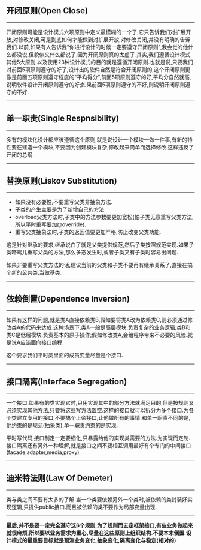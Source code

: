 ## 开闭原则(Open Close)

------

​	开闭原则可能是设计模式六项原则中定义最模糊的一个了,它只告诉我们对扩展开放,对修改关闭,可是到底如何才能做到对扩展开放,对修改关闭,并没有明确的告诉我们.以前,如果有人告诉我"你进行设计的时候一定要遵守开闭原则",我会觉的他什么都没说,但貌似又什么都说了.因为开闭原则真的太虚了.
​	其实,我们遵循设计模式其他5大原则,以及使用23种设计模式的目的就是遵循开闭原则.也就是说,只要我们对前面5项原则遵守的好了,设计出的软件自然是符合开闭原则的,这个开闭原则更像是前面五项原则遵守程度的"平均得分",前面5项原则遵守的好,平均分自然就高,说明软件设计开闭原则遵守的好;如果前面5项原则遵守的不好,则说明开闭原则遵守的不好.

------

## 单一职责(Single Respnsibility)

------

多有的模块化设计都应该遵循这个原则,就是说设计一个模块一做一件事,有新的特性要在建造一个模块,不要因为创建模块复杂,修改起来简单而选择修改.这样违反了开闭的总纲.

------

## 替换原则(Liskov Substitution)

------

- 如果没有必要性,不要重写父类非抽象方法.
- 子类的产生主要是为了新增自己的方法.
- overload父类方法时,子类中的方法参数要更加宽松(怕子类无意重写父类方法,所以平时重写要加@override).
- 重写父类抽象法时,子类的返回值要更加严格,防止改变父类功能.

这是针对继承的要求,继承说白了就是父类提供规范,然后子类按照规范实现.如果子类吓鸡儿重写父类的方法,那么多态发生时,或者子类又有子类时容易出问题.

如果非要重写父类方法的话,建议当前的父类和子类不要再有继承关系了,直接在搞个新的公共类,当做基类.

------

## 依赖倒置(Dependence Inversion)

------

如果有这样的问题,就是类A直接依赖类B,假如要将类A改为依赖类C,则必须通过修改类A的代码来达成.这种场景下,类A一般是高层模块,负责复杂的业务逻辑;类B和类C是低层模块,负责基本的原子操作;假如修改类A,会给程序带来不必要的风险.就是说A应该面向接口编程.

这个要求我们平时类里面的成员变量尽量是个接口.

------

## 接口隔离(Interface Segregation)

------

一个接口,如果有的类实现它时,只用实现其中的部分方法就满足目的,但是按规则又必须实现其他方法,只要将这些写方法置空.这样的接口就可以拆分为多个接口.为各个类建立专用的接口,不要搞个上帝接口,让他做所有的事情.和单一职责不同的是,他约束的是规范(抽象类),单一职责约束的是实现.

平时写代码,接口制定一定要细化,只暴露给他的实现类需要的方法.为实现而定制.接口隔离还有另外一种理解,就是接口之间不要相互调用最好有个专门的中间接口(facade,adapter,media,proxy)

------

## 迪米特法则(Law Of Demeter)

------

类与类之间不要有太多的了解.当一个类要依赖另外一个类时,被依赖的类封装好实现逻辑,只提供public接口.而且被依赖的类不要作为局部变量出现.

------

**最后,并不是要一定完全遵守这6个规则,为了规则而去定框架接口,有些业务做起来就很麻烦,所以要以业务需求为重心,尽量在这些原则上组织结构.不要本末倒置.设计模式的最重要目标就是预测业务变化,抽象变化,隔离变化与稳定(相对的)**





